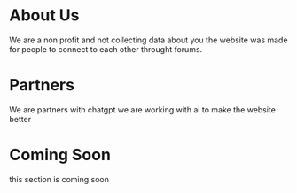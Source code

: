 # About Us
We are a non profit and not collecting data about you the website was made for people to connect to each other throught forums.

# Partners
We are partners with chatgpt we are working with ai to make the website better

# Coming Soon
this section is coming soon
